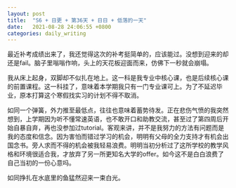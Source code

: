 ```yaml
---
layout: post
title:  "S6 + 日更 + 第36天 + 日日 + 低落的一天"
date:   2021-08-28 24:06:55 +0800
categories: daily_writing
---
```


最近补考成绩出来了，我还觉得这次的补考挺简单的，应该能过。没想到迎来的却还是fail。脑子里嗡嗡作响，头上的天花板迎面而来，仿佛下一秒就会崩塌。

我从床上起身，双脚却不似扎在地上。这一科是我专业中核心课，也是后续核心课的前置课程。这一科挂了，意味着本学期我只有一门专业课可上。为了不延迟毕业，原本打算这个寒假找实习的计划不得不取消。

如同一个弹簧，外力推至最低点，往往也意味着蓄势待发。正在悲伤气愤的我突然想到，上学期因为听不懂常速英语，也不敢开口和助教交流，甚至过了第四周后开始自暴自弃，再也没参加过tutorial。客观来讲，并不是我努力的方法有问题而是我的态度和信念。因为害怕而错过学习的机会，明明有父母的全力支持才有机会出国念书。旁人求而不得的机会被我轻易浪费。明明当初分析过了这所学校的教学风格和环境很适合我，才放弃了另一所更知名大学的offer。如今这不是白白浪费了自己当初的一份心意吗。

如同挣扎在水底里的鱼猛然迎来一束白光。
